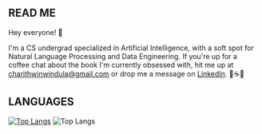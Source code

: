 <h2>READ ME</h2>

<p>Hey everyone! 👋</br></p> 
<p>I'm a CS undergrad specialized in Artificial Intelligence, with a soft spot for Natural Language Processing and Data Engineering. If you're up for a coffee chat about the book I'm currently obsessed with, hit me up at <a href="mailto:charithwinwindula@gmail.com">charithwinwindula@gmail.com</a> or drop me a message on <a href="https://www.linkedin.com/in/windulad/" target="_blank">LinkedIn</a>. 🚀☕📖</p>

<h2>LANGUAGES</h2>
  
  [![Top Langs](https://github-readme-stats-sigma-five.vercel.app/api/top-langs/?username=windulad&layout=compact&theme=tokyonight&hide_border=true)](https://github.com/anuraghazra/github-readme-stats)
  ![Top Langs](https://github-readme-stats.vercel.app/api/top-langs/?username=windulad&layout=compact)

<!---
winduladissanayake/winduladissanayake is a ✨ special ✨ repository because its `README.md` (this file) appears on your GitHub profile.
You can click the Preview link to take a look at your changes.
--->
